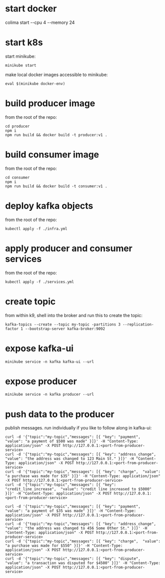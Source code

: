# start docker
colima start --cpu 4 --memory 24

# start k8s
start minikube:
```
minikube start
```

make local docker images accessible to minikube:
```
eval $(minikube docker-env)
```

# build producer image
from the root of the repo:
```
cd producer
npm i
npm run build && docker build -t producer:v1 .
```

# build consumer image
from the root of the repo:
```
cd consumer
npm i
npm run build && docker build -t consumer:v1 .
```

# deploy kafka objects
from the root of the repo:
```
kubectl apply -f ./infra.yml
```

# apply producer and consumer services
from the root of the repo:
```
kubectl apply -f ./services.yml
```

# create topic
from within k9, shell into the broker and run this to create the topic:
```
kafka-topics --create --topic my-topic -partitions 3 --replication-factor 1 --bootstrap-server kafka-broker:9092
```

# expose kafka-ui
```
minikube service -n kafka kafka-ui --url
```

# expose producer
```
minikube service -n kafka producer --url
```

# push data to the producer
publish messages. run individually if you like to follow along in kafka-ui:
```
curl -d '{"topic":"my-topic","messages": [{ "key": "payment",  "value": "a payment of $500 was made" }]}' -H "Content-Type: application/json" -X POST http://127.0.0.1:<port-from-producer-service>
curl -d '{"topic":"my-topic","messages": [{ "key": "address_change",  "value": "the address was changed to 123 Main St." }]}' -H "Content-Type: application/json" -X POST http://127.0.0.1:<port-from-producer-service>
curl -d '{"topic":"my-topic","messages": [{ "key": "charge",  "value": "a purchase was made for $35" }]}' -H "Content-Type: application/json" -X POST http://127.0.0.1:<port-from-producer-service>
curl -d '{"topic":"my-topic","messages": [{ "key": "credit_line_increase",  "value": "credit line increased to $5000" }]}' -H "Content-Type: application/json" -X POST http://127.0.0.1:<port-from-producer-service>

curl -d '{"topic":"my-topic","messages": [{ "key": "payment",  "value": "a payment of $35 was made" }]}' -H "Content-Type: application/json" -X POST http://127.0.0.1:<port-from-producer-service>
curl -d '{"topic":"my-topic","messages": [{ "key": "address_change",  "value": "the address was changed to 456 Some Other St." }]}' -H "Content-Type: application/json" -X POST http://127.0.0.1:<port-from-producer-service>
curl -d '{"topic":"my-topic","messages": [{ "key": "charge",  "value": "a purchase was made for $550" }]}' -H "Content-Type: application/json" -X POST http://127.0.0.1:<port-from-producer-service>
curl -d '{"topic":"my-topic","messages": [{ "key": "dispute",  "value": "a transaction was disputed for $4500" }]}' -H "Content-Type: application/json" -X POST http://127.0.0.1:<port-from-producer-service>
```
